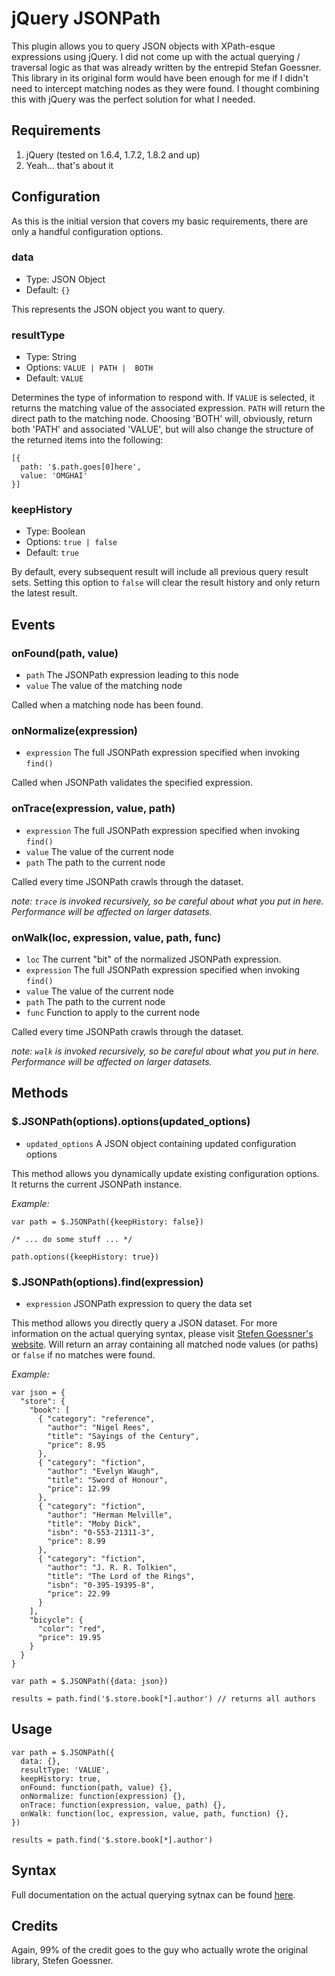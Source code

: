 # jQuery JSONPath

This plugin allows you to query JSON objects with XPath-esque expressions using jQuery. I did not come up with the actual querying / traversal logic as that was already written by the entrepid Stefan Goessner. This library in its original form would have been enough for me if I didn't need to intercept matching nodes as they were found. I thought combining this with jQuery was the perfect solution for what I needed.

## Requirements

1. jQuery (tested on 1.6.4, 1.7.2, 1.8.2 and up)
2. Yeah... that's about it

## Configuration

As this is the initial version that covers my basic requirements, there are only a handful configuration options.

### data

* Type: JSON Object
* Default: `{}`

This represents the JSON object you want to query.

### resultType

* Type: String
* Options: `VALUE | PATH |  BOTH`
* Default: `VALUE`

Determines the type of information to respond with. If `VALUE` is selected, it returns the matching value of the associated expression. `PATH` will return the direct path to the matching node. Choosing 'BOTH' will, obviously, return both 'PATH' and associated 'VALUE', but will also change the structure of the returned items into the following:

    [{
      path: '$.path.goes[0]here',
      value: 'OMGHAI'
    }]

### keepHistory

* Type: Boolean
* Options: `true | false`
* Default: `true`

By default, every subsequent result will include all previous query result sets. Setting this option to `false` will clear the result history and only return the latest result.

## Events

### onFound(path, value)

* `path` The JSONPath expression leading to this node
* `value` The value of the matching node

Called when a matching node has been found.

### onNormalize(expression)

* `expression` The full JSONPath expression specified when invoking `find()`

Called when JSONPath validates the specified expression.

### onTrace(expression, value, path)

* `expression` The full JSONPath expression specified when invoking `find()`
* `value` The value of the current node
* `path` The path to the current node

Called every time JSONPath crawls through the dataset.

_note: `trace` is invoked recursively, so be careful about what you put in here. Performance will be affected on larger datasets._

### onWalk(loc, expression, value, path, func)

* `loc` The current "bit" of the normalized JSONPath expression.
* `expression` The full JSONPath expression specified when invoking `find()`
* `value` The value of the current node
* `path` The path to the current node
* `func` Function to apply to the current node

Called every time JSONPath crawls through the dataset.

_note: `walk` is invoked recursively, so be careful about what you put in here. Performance will be affected on larger datasets._

## Methods

### $.JSONPath(options).options(updated_options)

* `updated_options` A JSON object containing updated configuration options

This method allows you dynamically update existing configuration options. It returns the current JSONPath instance.

_Example:_

    var path = $.JSONPath({keepHistory: false})

    /* ... do some stuff ... */

    path.options({keepHistory: true})


### $.JSONPath(options).find(expression)

* `expression` JSONPath expression to query the data set

This method allows you directly query a JSON dataset. For more information on the actual querying syntax, please visit [Stefen Goessner's website](http://goessner.net/articles/JsonPath/). Will return an array containing all matched node values (or paths) or `false` if no matches were found.

_Example:_

    var json = {
      "store": {
        "book": [
          { "category": "reference",
            "author": "Nigel Rees",
            "title": "Sayings of the Century",
            "price": 8.95
          },
          { "category": "fiction",
            "author": "Evelyn Waugh",
            "title": "Sword of Honour",
            "price": 12.99
          },
          { "category": "fiction",
            "author": "Herman Melville",
            "title": "Moby Dick",
            "isbn": "0-553-21311-3",
            "price": 8.99
          },
          { "category": "fiction",
            "author": "J. R. R. Tolkien",
            "title": "The Lord of the Rings",
            "isbn": "0-395-19395-8",
            "price": 22.99
          }
        ],
        "bicycle": {
          "color": "red",
          "price": 19.95
        }
      }
    }

    var path = $.JSONPath({data: json})

    results = path.find('$.store.book[*].author') // returns all authors

## Usage

    var path = $.JSONPath({
      data: {},
      resultType: 'VALUE',
      keepHistory: true,
      onFound: function(path, value) {},
      onNormalize: function(expression) {},
      onTrace: function(expression, value, path) {},
      onWalk: function(loc, expression, value, path, function) {},
    })

    results = path.find('$.store.book[*].author')

## Syntax

Full documentation on the actual querying sytnax can be found [here](http://goessner.net/articles/JsonPath/).

## Credits

Again, 99% of the credit goes to the guy who actually wrote the original library, Stefen Goessner.
